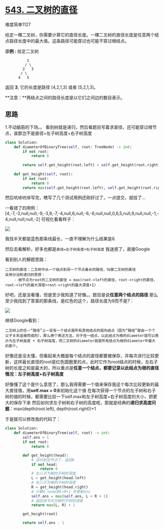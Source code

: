 # [543. 二叉树的直径](https://leetcode.cn/problems/diameter-of-binary-tree/)

难度简单1127

给定一棵二叉树，你需要计算它的直径长度。一棵二叉树的直径长度是任意两个结点路径长度中的最大值。这条路径可能穿过也可能不穿过根结点。

 

**示例 :**
给定二叉树

```
          1
         / \
        2   3
       / \     
      4   5    
```

返回 **3**, 它的长度是路径 [4,2,1,3] 或者 [5,2,1,3]。

 

**注意：**两结点之间的路径长度是以它们之间边的数目表示。





## 思路

1.不动脑筋的下场。。
看到树就是递归，然后看题目写着求直径，还可能穿过根节点，诶那岂不是直径=左子树高度+右子树高度

```python
class Solution:
    def diameterOfBinaryTree(self, root: TreeNode) -> int:
        if not root:
            return 0
        
        return self.get_height(root.left) + self.get_height(root.right) 
    
    def get_height(self, root):
        if not root:
            return 0
        return max(self.get_height(root.left), self.get_height(root.right)) + 1
```

然后吭哧吭哧写完，瞎写了几个测试用例还刚好过了，一点提交，就挂了...



一看错了的用例：
[4,-7,-3,null,null,-9,-3,9,-7,-4,null,6,null,-6,-6,null,null,0,6,5,null,9,null,null,-1,-4,null,null,null,-2]
可视化看看样子：

![](https://pic.leetcode-cn.com/cc5eb7b3184e21d3df86fab799bc7434fe71ae5c06db77440d01c5db1d94eeb2-image.png)

我找半天都是蓝色那条线最长，一直不理解为什么结果是8.

然后去看解析，好多也都是`直径=左子树高度+右子树高度`
我迷惑了，直接Google

看到别人的解题思路：

```
二叉树的直径：二叉树中从一个结点到另一个节点最长的路径，叫做二叉树的直径
采用分治和递归的思想：
    - 根节点为root的二叉树的直径 = max(root->left的直径，root->right的直径，root->left的最大深度+root->right的最大深度+1)
```

好吧，还是没看懂，但是至少我知道了好像。。题目是说**任意两个结点的路径**
那么至少我找到了答案的那条线，是红色的这个，路径长度为8而不是7：

![](https://pic.leetcode-cn.com/f6c78da419307c972303f9e55f18fc36c57cbc6c5f3f0a9a2a443740c555b056-image.png)

继续Google看到：

```
二叉树上的任一“路径”上一定有一个结点是所有其他结点的祖先结点（因为“路径”是由一个个父子关系连接而成的），那么换个表述方法，对于任一结点，以此结点为根的diameter就可以表示为左子树高度 + 右子树高度，而二叉树的diameter就是所有结点为根的diameter中最大的那个。
```

好像还是没太懂，但看起来大概是每个结点的直径都要被保存，并每次进行比较更新，这样最长直径的root是红色圆圈里的点，此时它作为root结点的时候，左右子树的长度之和是最大的，所以重点是**任意一个结点，都要记录以此结点为根的直径情况：左子树高度+右子树高度**

好像懂了这个是什么意思了，那么我得需要一个值来保存我这个每次比较更新的最大直径值，用**self.max = 0**来初始化这个值
在每次获得一个节点的左子树和右子树的值的时候，都需要比较一下self.max和左子树高度+右子树高度的大小，把更大的保存下来
然后如何求左子树和右子树的高度呢，那就是经典的**递归求高度问题**：max(depth(root.left), depth(root.right))+1

于是就可以修改我的代码了：

```python
class Solution:
    def diameterOfBinaryTree(self, root) -> int:
        self.ans = 1
        if not root:
            return 0

        def get_height(head):
            # 访问到空节点了，返回0
            if not head:
                return 0
            # 左儿子为根的子树的深度
            L = get_height(head.left)
            # 右儿子为根的子树的深度
            R = get_height(head.right)
            # 计算d_node即L+R+1 并更新ans
            self.ans = max(self.ans, L + R + 1)
            # 返回该节点为根的子树的深度
            return max(L, R) + 1

        get_height(root)

        return self.ans - 1
```

